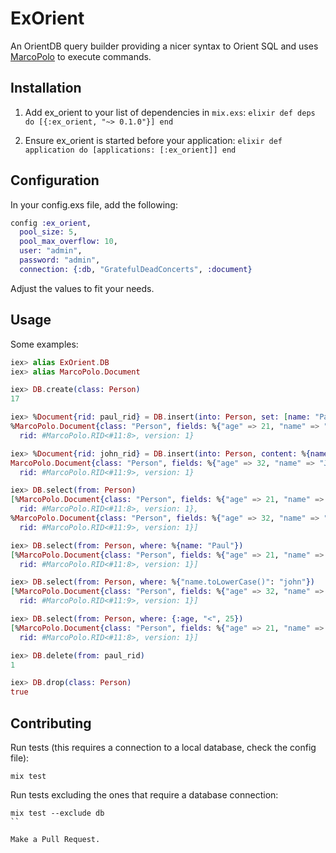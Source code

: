 # ExOrient

An OrientDB query builder providing a nicer syntax to Orient SQL and uses
[MarcoPolo](https://github.com/MyMedsAndMe/marco_polo) to execute commands.

## Installation

  1. Add ex_orient to your list of dependencies in `mix.exs`:
    ```elixir
    def deps do
      [{:ex_orient, "~> 0.1.0"}]
    end
    ```

  2. Ensure ex_orient is started before your application:
    ```elixir
    def application do
      [applications: [:ex_orient]]
    end
    ```


## Configuration

In your config.exs file, add the following:

```elixir
config :ex_orient,
  pool_size: 5,
  pool_max_overflow: 10,
  user: "admin",
  password: "admin",
  connection: {:db, "GratefulDeadConcerts", :document}
```

Adjust the values to fit your needs.

## Usage

Some examples:

```elixir
iex> alias ExOrient.DB
iex> alias MarcoPolo.Document

iex> DB.create(class: Person)
17

iex> %Document{rid: paul_rid} = DB.insert(into: Person, set: [name: "Paul", age: 21])
%MarcoPolo.Document{class: "Person", fields: %{"age" => 21, "name" => "Paul"},
  rid: #MarcoPolo.RID<#11:8>, version: 1}

iex> %Document{rid: john_rid} = DB.insert(into: Person, content: %{name: "John", age: 32})
MarcoPolo.Document{class: "Person", fields: %{"age" => 32, "name" => "John"},
  rid: #MarcoPolo.RID<#11:9>, version: 1}

iex> DB.select(from: Person)
[%MarcoPolo.Document{class: "Person", fields: %{"age" => 21, "name" => "Paul"},
  rid: #MarcoPolo.RID<#11:8>, version: 1},
%MarcoPolo.Document{class: "Person", fields: %{"age" => 32, "name" => "John"},
  rid: #MarcoPolo.RID<#11:9>, version: 1}]

iex> DB.select(from: Person, where: %{name: "Paul"})
[%MarcoPolo.Document{class: "Person", fields: %{"age" => 21, "name" => "Paul"},
  rid: #MarcoPolo.RID<#11:8>, version: 1}]

iex> DB.select(from: Person, where: %{"name.toLowerCase()": "john"})
[%MarcoPolo.Document{class: "Person", fields: %{"age" => 32, "name" => "John"},
  rid: #MarcoPolo.RID<#11:9>, version: 1}]

iex> DB.select(from: Person, where: {:age, "<", 25})
[%MarcoPolo.Document{class: "Person", fields: %{"age" => 21, "name" => "Paul"},
  rid: #MarcoPolo.RID<#11:8>, version: 1}]

iex> DB.delete(from: paul_rid)
1

iex> DB.drop(class: Person)
true
```

## Contributing

Run tests (this requires a connection to a local database, check the config file):
```
mix test
```

Run tests excluding the ones that require a database connection:
```
mix test --exclude db
``

Make a Pull Request.
